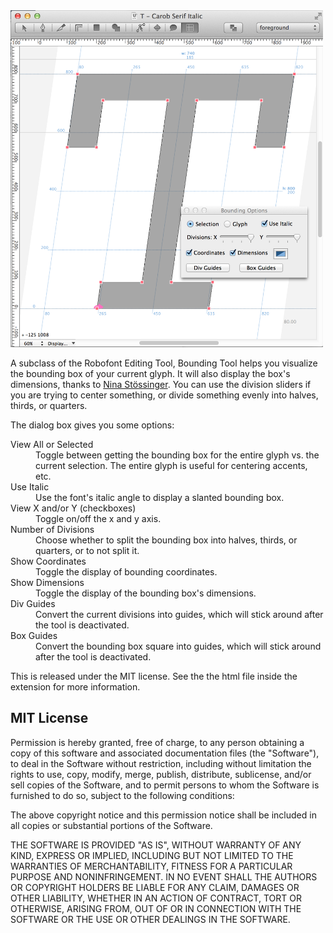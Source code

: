 <img src="https://github.com/FontBureau/fbOpenTools/raw/master/BoundingTool/BoundingTool_preview.png" style="max-width: 500px" />



<p>A subclass of the Robofont Editing Tool, Bounding Tool helps you visualize the bounding box of your current glyph. It will also display the box's dimensions, thanks to <a href="http://www.ninastoessinger.com/?l=e">Nina Stössinger</a>. You can use the division sliders if you are trying to center something, or divide something evenly into halves, thirds, or quarters.</p>

<p>The dialog box gives you some options:</p>

<dl>

<dt>View All or Selected</dt>
<dd>Toggle between getting the bounding box for the entire glyph vs. the current selection. The entire glyph is useful for centering accents, etc.</dd>

<dt>Use Italic</dt>
<dd>Use the font's italic angle to display a slanted bounding box.</dd>


<dt>View X and/or Y (checkboxes)</dt>
<dd>Toggle on/off the x and y axis.</dd>

<dt>Number of Divisions</dt>
<dd>Choose whether to split the bounding box into halves, thirds, or quarters, or to not split it.</dd>

<dt>Show Coordinates</dt>
<dd>Toggle the display of bounding coordinates.</dd>

<dt>Show Dimensions</dt>
<dd>Toggle the display of the bounding box's dimensions.</dd>


<dt>Div Guides</dt>
<dd>Convert the current divisions into guides, which will stick around after the tool is deactivated.</dd>

<dt>Box Guides</dt>
<dd>Convert the bounding box square into guides, which will stick around after the tool is deactivated.</dd>

<p>This is released under the MIT license. See the the html file inside the extension for more information.</p>

<h2>MIT License</h2>

<p>Permission is hereby granted, free of charge, to any person obtaining a copy of this software and associated documentation files (the "Software"), to deal in the Software without restriction, including without limitation the rights to use, copy, modify, merge, publish, distribute, sublicense, and/or sell copies of the Software, and to permit persons to whom the Software is furnished to do so, subject to the following conditions:</p>

<p>The above copyright notice and this permission notice shall be included in all copies or substantial portions of the Software.</p>

<p>THE SOFTWARE IS PROVIDED "AS IS", WITHOUT WARRANTY OF ANY KIND, EXPRESS OR IMPLIED, INCLUDING BUT NOT LIMITED TO THE WARRANTIES OF MERCHANTABILITY, FITNESS FOR A PARTICULAR PURPOSE AND NONINFRINGEMENT. IN NO EVENT SHALL THE AUTHORS OR COPYRIGHT HOLDERS BE LIABLE FOR ANY CLAIM, DAMAGES OR OTHER LIABILITY, WHETHER IN AN ACTION OF CONTRACT, TORT OR OTHERWISE, ARISING FROM, OUT OF OR IN CONNECTION WITH THE SOFTWARE OR THE USE OR OTHER DEALINGS IN THE SOFTWARE.</p>
